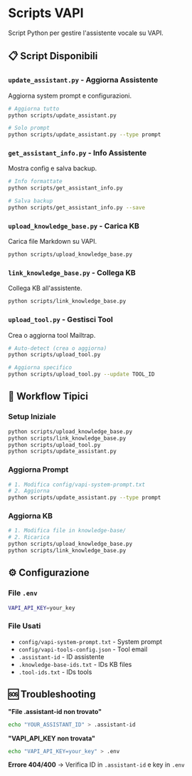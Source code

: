 # Scripts VAPI

Script Python per gestire l'assistente vocale su VAPI.

## 📋 Script Disponibili

### `update_assistant.py` - Aggiorna Assistente
Aggiorna system prompt e configurazioni.

```bash
# Aggiorna tutto
python scripts/update_assistant.py

# Solo prompt
python scripts/update_assistant.py --type prompt
```

### `get_assistant_info.py` - Info Assistente
Mostra config e salva backup.

```bash
# Info formattate
python scripts/get_assistant_info.py

# Salva backup
python scripts/get_assistant_info.py --save
```

### `upload_knowledge_base.py` - Carica KB
Carica file Markdown su VAPI.

```bash
python scripts/upload_knowledge_base.py
```

### `link_knowledge_base.py` - Collega KB
Collega KB all'assistente.

```bash
python scripts/link_knowledge_base.py
```

### `upload_tool.py` - Gestisci Tool
Crea o aggiorna tool Mailtrap.

```bash
# Auto-detect (crea o aggiorna)
python scripts/upload_tool.py

# Aggiorna specifico
python scripts/upload_tool.py --update TOOL_ID
```

## 🔄 Workflow Tipici

### Setup Iniziale
```bash
python scripts/upload_knowledge_base.py
python scripts/link_knowledge_base.py
python scripts/upload_tool.py
python scripts/update_assistant.py
```

### Aggiorna Prompt
```bash
# 1. Modifica config/vapi-system-prompt.txt
# 2. Aggiorna
python scripts/update_assistant.py --type prompt
```

### Aggiorna KB
```bash
# 1. Modifica file in knowledge-base/
# 2. Ricarica
python scripts/upload_knowledge_base.py
python scripts/link_knowledge_base.py
```

## ⚙️ Configurazione

### File `.env`
```bash
VAPI_API_KEY=your_key
```

### File Usati
- `config/vapi-system-prompt.txt` - System prompt
- `config/vapi-tools-config.json` - Tool email
- `.assistant-id` - ID assistente
- `.knowledge-base-ids.txt` - IDs KB files
- `.tool-ids.txt` - IDs tools

## 🆘 Troubleshooting

**"File .assistant-id non trovato"**
```bash
echo "YOUR_ASSISTANT_ID" > .assistant-id
```

**"VAPI_API_KEY non trovata"**
```bash
echo "VAPI_API_KEY=your_key" > .env
```

**Errore 404/400**
→ Verifica ID in `.assistant-id` e key in `.env`
